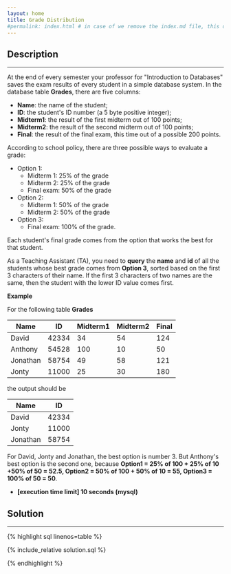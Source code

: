 ```yaml
---
layout: home
title: Grade Distribution
#permalink: index.html # in case of we remove the index.md file, this doc will be the index page
---
```


<div class="row">
<div class="columnStmt" markdown="1">

## Description
------

At the end of every semester your professor for "Introduction to Databases" saves the exam results of every student in a simple database system. In the database table **Grades**, there are five columns:

* **Name**: the name of the student;
* **ID**: the student's ID number (a 5 byte positive integer);
* **Midterm1**: the result of the first midterm out of 100 points;
* **Midterm2**: the result of the second midterm out of 100 points;
* **Final**: the result of the final exam, this time out of a possible 200 points.

According to school policy, there are three possible ways to evaluate a grade:

* Option 1:
    * Midterm 1: 25% of the grade
    * Midterm 2: 25% of the grade
    * Final exam: 50% of the grade
* Option 2:
    * Midterm 1: 50% of the grade
    * Midterm 2: 50% of the grade
* Option 3:
    * Final exam: 100% of the grade.

Each student's final grade comes from the option that works the best for that student.

As a Teaching Assistant (TA), you need to **query** the **name** and **id** of all the students whose best grade comes from **Option 3**, sorted based on the first 3 characters of their name. If the first 3 characters of two names are the same, then the student with the lower ID value comes first.

**Example**

For the following table **Grades**

| Name | ID | Midterm1 | Midterm2 | Final |
| ---- | ---- | ---- | ---- | ---- |
| David | 42334 | 34 | 54 | 124 |
| Anthony | 54528 | 100 | 10 | 50 |
| Jonathan | 58754 | 49 | 58 | 121 |
| Jonty | 11000 | 25 | 30 | 180 |


the output should be

| Name | ID |
| ---- | ---- |
| David | 42334 |
| Jonty | 11000 |
| Jonathan | 58754 |

For David, Jonty and Jonathan, the best option is number 3. But Anthony's best option is the second one, because **Option1 = 25% of 100 + 25% of 10 +50% of 50 = 52.5, Option2 = 50% of 100 + 50% of 10 = 55, Option3 = 100% of 50 = 50**.

* **[execution time limit] 10 seconds (mysql)**

</div>
<div class="columnSol" markdown="1">

## Solution
------

{% highlight sql linenos=table %}

{% include_relative solution.sql %}

{% endhighlight %}

</div>
</div>

